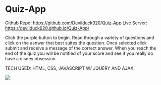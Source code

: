 # Quiz-App
Github Repo: https://github.com/Devilduck920/Quiz-App 
Live Server: https://devilduck920.github.io/Quiz-App/

Click the purple button to begin.
Read through a variety of questions and click on the asnwer that best suites the question.
Once selected click submit and receive a message of the correct answer.
When you reach the end of the quiz you will be notified of your score and see if you really do have a disney obsession.

TECH USED: HTML, CSS, JAVASCRIPT W/ JQUERY AND AJAX.

![](https://github.com/Devilduck920/portfolio/blob/master/images/quizApp.jpg)
